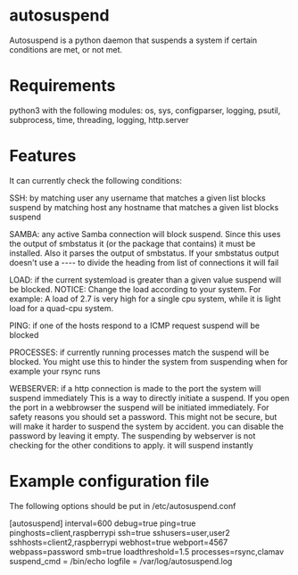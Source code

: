autosuspend
===========

Autosuspend is a python daemon that suspends a system if certain conditions are met, or not met.

Requirements
============
python3 with the following modules:  os, sys, configparser, logging,  psutil,  subprocess,  time,  threading,  logging, http.server

Features
========
It can currently check the following conditions:

SSH:
    by matching user
        any username that matches a given list blocks suspend
    by matching host
        any hostname that matches a given list blocks suspend

SAMBA:
    any active Samba connection will block suspend.
        Since this uses the output of smbstatus it (or the package that contains) it must be installed. Also it parses the output of smbstatus. 
        If your smbstatus output doesn't use a ---- to divide the heading from list of connections it will fail

LOAD:
    if the current systemload is greater than a given value suspend will be blocked.
        NOTICE: Change the load according to your system. For example: A load of 2.7 is very high for a single cpu system, while it is light load for a quad-cpu system.

PING:
    if one of the hosts respond to a ICMP request suspend will be blocked

PROCESSES:
    if currently running processes match the suspend will be blocked.
        You might use this to hinder the system from suspending when for example your rsync runs

WEBSERVER:
    if a http connection is made to the port the system will suspend immediately
        This is a way to directly initiate a suspend. If you open the port in a webbrowser the suspend will be initiated immediately.
        For safety reasons you should set a password. This might not be secure, but will make it harder to suspend the system by accident. 
        you can disable the password by leaving it empty.
        The suspending by webserver is not checking for the other conditions to apply. it will suspend instantly

Example configuration file
===========
The following options should be put in /etc/autosuspend.conf

[autosuspend]
interval=600
debug=true
ping=true
pinghosts=client,raspberrypi
ssh=true
sshusers=user,user2
sshhosts=client2,raspberrypi
webhost=true
webport=4567
webpass=password
smb=true
loadthreshold=1.5
processes=rsync,clamav
suspend_cmd = /bin/echo
logfile = /var/log/autosuspend.log
